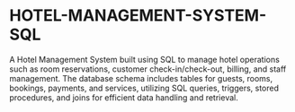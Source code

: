 # HOTEL-MANAGEMENT-SYSTEM-SQL
A Hotel Management System built using SQL to manage hotel operations such as room reservations, customer check-in/check-out, billing, and staff management. The database schema includes tables for guests, rooms, bookings, payments, and services, utilizing SQL queries, triggers, stored procedures, and joins for efficient data handling and retrieval.

